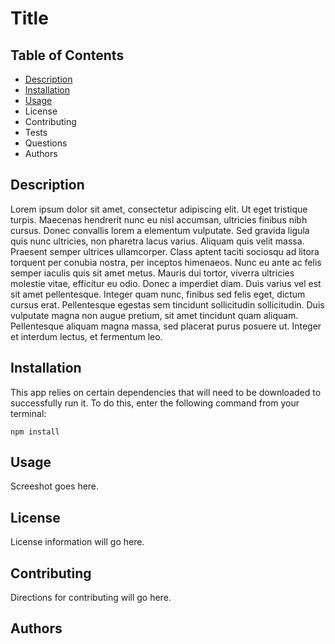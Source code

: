 # Title

## Table of Contents

- [Description](#description)
- [Installation](#installation)
- [Usage](#usage)
- License
- Contributing
- Tests
- Questions
- Authors

## Description

Lorem ipsum dolor sit amet, consectetur adipiscing elit. Ut eget tristique turpis. Maecenas hendrerit nunc eu nisl accumsan, ultricies finibus nibh cursus. Donec convallis lorem a elementum vulputate. Sed gravida ligula quis nunc ultricies, non pharetra lacus varius. Aliquam quis velit massa. Praesent semper ultrices ullamcorper. Class aptent taciti sociosqu ad litora torquent per conubia nostra, per inceptos himenaeos. Nunc eu ante ac felis semper iaculis quis sit amet metus. Mauris dui tortor, viverra ultricies molestie vitae, efficitur eu odio. Donec a imperdiet diam. Duis varius vel est sit amet pellentesque. Integer quam nunc, finibus sed felis eget, dictum cursus erat. Pellentesque egestas sem tincidunt sollicitudin sollicitudin. Duis vulputate magna non augue pretium, sit amet tincidunt quam aliquam. Pellentesque aliquam magna massa, sed placerat purus posuere ut. Integer et interdum lectus, et fermentum leo.

## Installation

This app relies on certain dependencies that will need to be downloaded to successfully run it. To do this, enter the following command from your terminal:

```
npm install
```

## Usage

Screeshot goes here.

## License

License information will go here.

## Contributing 

Directions for contributing will go here.

## Authors